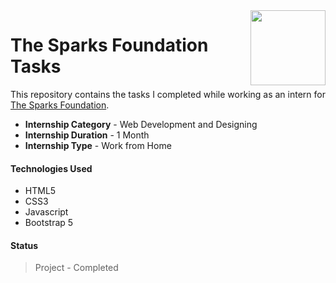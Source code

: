 <img align = right height = 120 width = 120 src = https://www.thesparksfoundationsingapore.org/images/logo_small.png>

# The Sparks Foundation Tasks

This repository contains the tasks I completed while working as an intern for [The Sparks Foundation](https://www.thesparksfoundationsingapore.org/).

- **Internship Category** - Web Development and Designing
- **Internship Duration** - 1 Month 
- **Internship Type** - Work from Home

#### Technologies Used
* HTML5
* CSS3
* Javascript
* Bootstrap 5


#### Status
> Project - Completed
